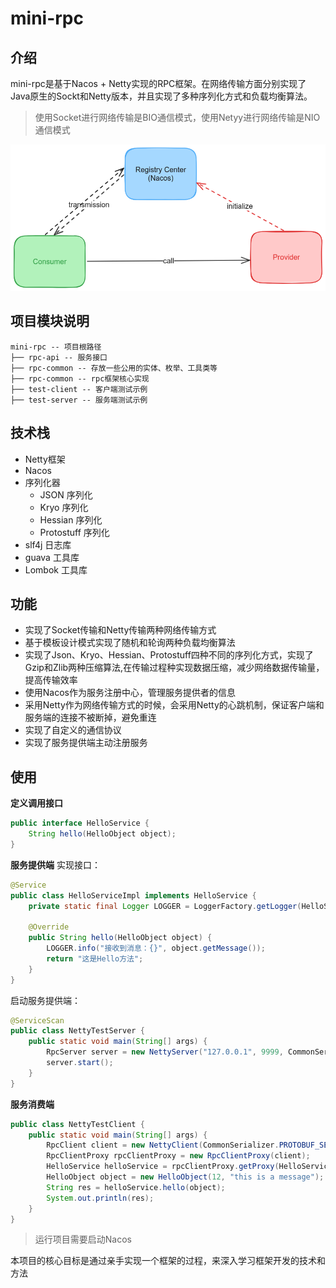 # mini-rpc
## 介绍
mini-rpc是基于Nacos + Netty实现的RPC框架。在网络传输方面分别实现了Java原生的Sockt和Netty版本，并且实现了多种序列化方式和负载均衡算法。
> 使用Socket进行网络传输是BIO通信模式，使用Netyy进行网络传输是NIO通信模式 

![architecture.png](img/architecture.png)
## 项目模块说明
```text
mini-rpc -- 项目根路径
├── rpc-api -- 服务接口
├── rpc-common -- 存放一些公用的实体、枚举、工具类等
├── rpc-common -- rpc框架核心实现
├── test-client -- 客户端测试示例
├── test-server -- 服务端测试示例
```
## 技术栈
* Netty框架
* Nacos
* 序列化器
  * JSON 序列化
  * Kryo 序列化
  * Hessian 序列化
  * Protostuff 序列化
* slf4j 日志库
* guava 工具库
* Lombok 工具库
## 功能
* 实现了Socket传输和Netty传输两种网络传输方式
* 基于模板设计模式实现了随机和轮询两种负载均衡算法
* 实现了Json、Kryo、Hessian、Protostuff四种不同的序列化方式，实现了Gzip和Zlib两种压缩算法,在传输过程种实现数据压缩，减少网络数据传输量，提高传输效率
* 使用Nacos作为服务注册中心，管理服务提供者的信息
* 采用Netty作为网络传输方式的时候，会采用Netty的心跳机制，保证客户端和服务端的连接不被断掉，避免重连
* 实现了自定义的通信协议
* 实现了服务提供端主动注册服务
## 使用
**定义调用接口**
```java
public interface HelloService {
    String hello(HelloObject object);
}
```
**服务提供端**
实现接口：
```java
@Service
public class HelloServiceImpl implements HelloService {
    private static final Logger LOGGER = LoggerFactory.getLogger(HelloServiceImpl.class);

    @Override
    public String hello(HelloObject object) {
        LOGGER.info("接收到消息：{}", object.getMessage());
        return "这是Hello方法";
    }
}
```
启动服务提供端：
```java
@ServiceScan
public class NettyTestServer {
    public static void main(String[] args) {
        RpcServer server = new NettyServer("127.0.0.1", 9999, CommonSerializer.PROTOBUF_SERIALIZER);
        server.start();
    }
}
```
**服务消费端**
```java
public class NettyTestClient {
    public static void main(String[] args) {
        RpcClient client = new NettyClient(CommonSerializer.PROTOBUF_SERIALIZER);
        RpcClientProxy rpcClientProxy = new RpcClientProxy(client);
        HelloService helloService = rpcClientProxy.getProxy(HelloService.class);
        HelloObject object = new HelloObject(12, "this is a message");
        String res = helloService.hello(object);
        System.out.println(res);
    }
}
```
> 运行项目需要启动Nacos

本项目的核心目标是通过亲手实现一个框架的过程，来深入学习框架开发的技术和方法